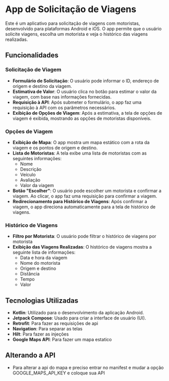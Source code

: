 # App de Solicitação de Viagens

Este é um aplicativo para solicitação de viagens com motoristas, desenvolvido para plataformas Android e iOS. O app permite que o usuário solicite viagens, escolha um motorista e veja o histórico das viagens realizadas.

## Funcionalidades

### Solicitação de Viagem
- **Formulário de Solicitação**: O usuário pode informar o ID, endereço de origem e destino da viagem.
- **Estimativa de Valor**: O usuário clica no botão para estimar o valor da viagem, com base nas informações fornecidas.
- **Requisição à API**: Após submeter o formulário, o app faz uma requisição à API com os parâmetros necessários.
- **Exibição de Opções de Viagem**: Após a estimativa, a tela de opções de viagem é exibida, mostrando as opções de motoristas disponíveis.

### Opções de Viagem
- **Exibição de Mapa**: O app mostra um mapa estático com a rota da viagem e os pontos de origem e destino.
- **Lista de Motoristas**: A tela exibe uma lista de motoristas com as seguintes informações:
  - Nome
  - Descrição
  - Veículo
  - Avaliação
  - Valor da viagem
- **Botão "Escolher"**: O usuário pode escolher um motorista e confirmar a viagem. Ao clicar, o app faz uma requisição para confirmar a viagem.
- **Redirecionamento para Histórico de Viagens**: Após confirmar a viagem, o app direciona automaticamente para a tela de histórico de viagens.

### Histórico de Viagens
- **Filtro por Motorista**: O usuário pode filtrar o histórico de viagens por motorista
- **Exibição das Viagens Realizadas**: O histórico de viagens mostra a seguinte lista de informações:
  - Data e hora da viagem
  - Nome do motorista
  - Origem e destino
  - Distância
  - Tempo
  - Valor


## Tecnologias Utilizadas

- **Kotlin**: Utilizado para o desenvolvimento da aplicação Android.
- **Jetpack Compose**: Usado para criar a interface de usuário (UI).
- **Retrofit**: Para fazer as requisições de api
- **Navigation**: Para separar as telas
- **Hilt**: Para fazer as injeções
- **Google Maps API**: Para fazer um mapa estatico

## Alterando a API
- Para alterar a api do mapa e preciso entrar no manifest e mudar a opção GOOGLE_MAPS_API_KEY e coloque sua API
